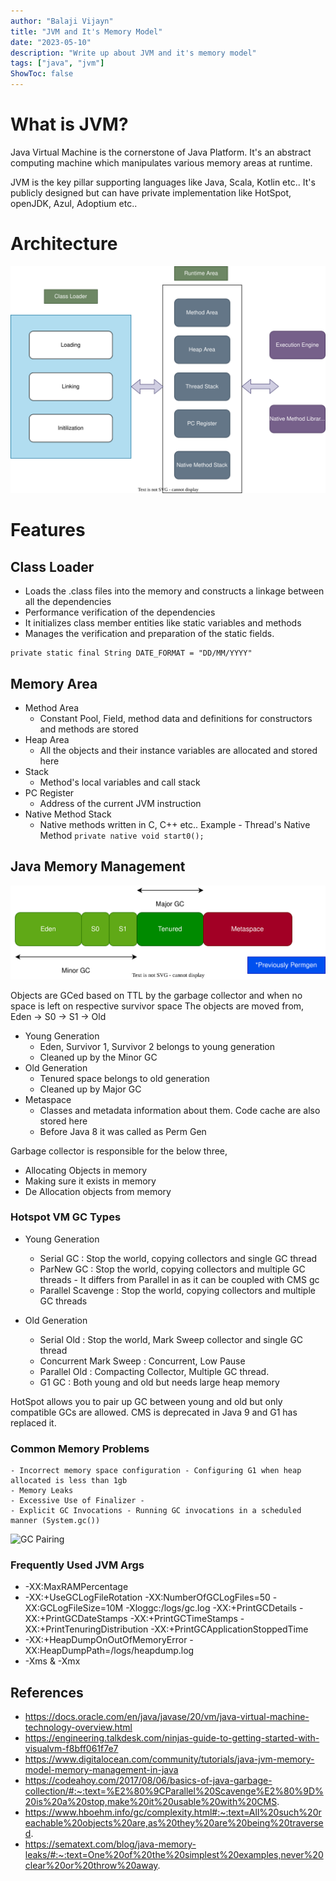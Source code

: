 ```yaml
---
author: "Balaji Vijayn"
title: "JVM and It's Memory Model"
date: "2023-05-10"
description: "Write up about JVM and it's memory model"
tags: ["java", "jvm"]
ShowToc: false
---
```


# What is JVM?

Java Virtual Machine is the cornerstone of Java Platform. It's an abstract computing machine which manipulates various memory areas at runtime.

JVM is the key pillar supporting languages like Java, Scala, Kotlin etc.. It's publicly designed but can have private implementation like HotSpot, openJDK, Azul, Adoptium etc.. 


# Architecture 


![JVM Architecture ](jvm-arch.drawio.svg)

# Features

## Class Loader

* Loads the .class files into the memory and constructs a linkage between all the dependencies
* Performance verification of the dependencies
* It initializes class member entities like static variables and methods
* Manages the verification and preparation of the static fields.

```
private static final String DATE_FORMAT = "DD/MM/YYYY"
```

## Memory Area
* Method Area
    - Constant Pool, Field, method data and definitions for constructors and methods are stored
* Heap Area
    - All the objects and their instance variables are allocated and stored here
* Stack
    - Method's local variables and call stack
* PC Register
    - Address of the current JVM instruction
* Native Method Stack
    - Native methods written in C, C++ etc.. Example - Thread's Native Method
        ```private native void start0();```

## Java Memory Management

![JVM Architecture ](jvm-heap.drawio.svg)



Objects are GCed based on TTL by the garbage collector and when no space is left on respective survivor space
The objects are moved from, Eden -> S0 -> S1 -> Old

- Young Generation
    * Eden, Survivor 1, Survivor 2 belongs to young generation
    * Cleaned up by the Minor GC
- Old Generation
    * Tenured space belongs to old generation
    * Cleaned up by Major GC
- Metaspace
    * Classes and metadata information about them. Code cache are also stored here
    * Before Java 8 it was called as Perm Gen


Garbage collector is responsible for the below three,
- Allocating Objects in memory
- Making sure it exists in memory
- De Allocation objects from memory

### Hotspot VM GC Types

- Young Generation
    - Serial GC : Stop the world, copying collectors and single GC thread
    - ParNew GC : Stop the world, copying collectors and multiple GC threads - It differs from Parallel in as it can be coupled with CMS gc
    - Parallel Scavenge : Stop the world, copying collectors and multiple GC threads

- Old Generation
    - Serial Old : Stop the world, Mark Sweep collector and single GC thread
    - Concurrent Mark Sweep : Concurrent, Low Pause
    - Parallel Old :  Compacting Collector, Multiple GC thread.
    - G1 GC : Both young and old but needs large heap memory

HotSpot allows you to pair up GC between young and old but only compatible GCs are allowed. CMS is deprecated in Java 9 and G1 has replaced it. 

### Common Memory Problems
    - Incorrect memory space configuration - Configuring G1 when heap allocated is less than 1gb
    - Memory Leaks
    - Excessive Use of Finalizer -
    - Explicit GC Invocations - Running GC invocations in a scheduled manner (System.gc())


![GC Pairing](https://codeahoy.com/img/blogs/gc-collectors-pairing.jpg)

### Frequently Used JVM Args
- -XX:MaxRAMPercentage
- -XX:+UseGCLogFileRotation -XX:NumberOfGCLogFiles=50 -XX:GCLogFileSize=10M -Xloggc:/logs/gc.log -XX:+PrintGCDetails  -XX:+PrintGCDateStamps -XX:+PrintGCTimeStamps -XX:+PrintTenuringDistribution -XX:+PrintGCApplicationStoppedTime 
- -XX:+HeapDumpOnOutOfMemoryError -XX:HeapDumpPath=/logs/heapdump.log 
- -Xms & -Xmx

## References
- https://docs.oracle.com/en/java/javase/20/vm/java-virtual-machine-technology-overview.html
- https://engineering.talkdesk.com/ninjas-guide-to-getting-started-with-visualvm-f8bff061f7e7
- https://www.digitalocean.com/community/tutorials/java-jvm-memory-model-memory-management-in-java
- https://codeahoy.com/2017/08/06/basics-of-java-garbage-collection/#:~:text=%E2%80%9CParallel%20Scavenge%E2%80%9D%20is%20a%20stop,make%20it%20usable%20with%20CMS.
- https://www.hboehm.info/gc/complexity.html#:~:text=All%20such%20reachable%20objects%20are,as%20they%20are%20being%20traversed.
- https://sematext.com/blog/java-memory-leaks/#:~:text=One%20of%20the%20simplest%20examples,never%20clear%20or%20throw%20away.
